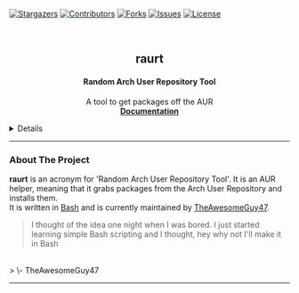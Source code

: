 <div id="top"></div>

<!-- Project shields + links declare as a "variable" to make it more readable -->

[contributors-shield]: https://img.shields.io/github/contributors/TheAwesomeGuy47/raurt.svg?style=for-the-badge
[contributors-url]: https://github.com/TheAwesomeGuy47/raurt/graphs/contributors
[forks-shield]: https://img.shields.io/github/forks/TheAwesomeGuy47/raurt.svg?style=for-the-badge
[forks-url]: https://github.com/TheAwesomeGuy47/raurt/network/members
[stars-shield]: https://img.shields.io/github/stars/TheAwesomeGuy47/raurt.svg?style=for-the-badge
[stars-url]: https://github.com/TheAwesomeGuy47/raurt/stargazers
[issues-shield]: https://img.shields.io/github/issues/TheAwesomeGuy47/raurt.svg?style=for-the-badge
[issues-url]: https://github.com/TheAwesomeGuy47/raurt/issues
[license-shield]: https://img.shields.io/github/license/TheAwesomeGuy47/raurt.svg?style=for-the-badge
[license-url]: https://github.com/TheAwesomeGuy47/raurt/blob/master/LICENSE

[![Stargazers][stars-shield]][stars-url]
[![Contributors][contributors-shield]][contributors-url]
[![Forks][forks-shield]][forks-url]
[![Issues][issues-shield]][issues-url]
[![License][license-shield]][license-url]

<!-- Project Title -->
<br />
<div align="center">
  <h2 align="center">raurt</h2>
  <h4 align="center">Random Arch User Repository Tool</h4>

  <p align="center">
  A tool to get packages off the AUR
  <br />
  <a href="https://github.com/TheAwesomeGuy47/raurt/wiki"><strong>Documentation</strong><a/>
  <!-- TODO: add link to install page -->
  </p>
</div>

<!-- TABLE OF CONTENTS -->
<details>
  <summary>Table of Contents</summary>
    <ol>
      <li>
        <a href="#about-the-project">About The Project</a>
      </li>
      <li>
        <a href="#getting-started">Getting Started</a>
        <ul>
          <li><a href="prerequisites">Prerequisites</a></li>
          <li><a href="installation">Installation</a></li>
        </ul>
      </li>
      <li><a href="#roadmap">Roadmap</a></li>
      <li><a href="#contributing">Contributing</a></li>
      <li><a href="#license">License</a></li>
    </ol>
</details>

---

<!-- ABOUT THE PROJECT -->
### About The Project

**raurt** is an acronym for 'Random Arch User Repository Tool'. It is an AUR helper, meaning that it grabs packages from the Arch User Repository and installs them.
<br />
It is written in [Bash](https://www.gnu.org/software/bash/) and is currently maintained by [TheAwesomeGuy47](https://github.com/TheAwesomeGuy47).
<br />
> I thought of the idea one night when I was bored. I just started learning simple Bash scripting and I thought, hey why not I'll make it in Bash
<br/>
> \- TheAwesomeGuy47

---

<!-- GETTING STARTED -->
